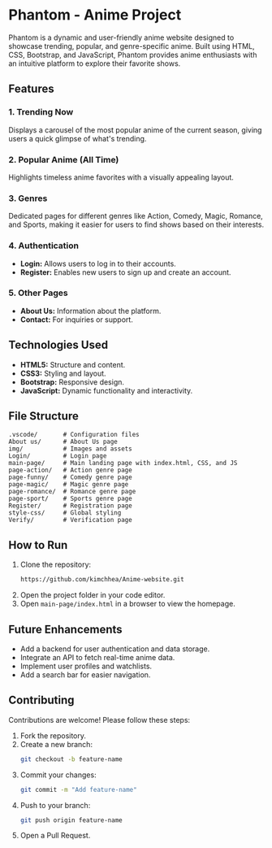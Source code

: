 # Phantom - Anime Project

Phantom is a dynamic and user-friendly anime website designed to showcase trending, popular, and genre-specific anime. Built using HTML, CSS, Bootstrap, and JavaScript, Phantom provides anime enthusiasts with an intuitive platform to explore their favorite shows.

## Features

### 1. **Trending Now**

Displays a carousel of the most popular anime of the current season, giving users a quick glimpse of what's trending.

### 2. **Popular Anime (All Time)**

Highlights timeless anime favorites with a visually appealing layout.

### 3. **Genres**

Dedicated pages for different genres like Action, Comedy, Magic, Romance, and Sports, making it easier for users to find shows based on their interests.

### 4. **Authentication**

- **Login:** Allows users to log in to their accounts.
- **Register:** Enables new users to sign up and create an account.

### 5. **Other Pages**

- **About Us:** Information about the platform.
- **Contact:** For inquiries or support.

## Technologies Used

- **HTML5:** Structure and content.
- **CSS3:** Styling and layout.
- **Bootstrap:** Responsive design.
- **JavaScript:** Dynamic functionality and interactivity.

## File Structure

```plaintext
.vscode/       # Configuration files
About us/      # About Us page
img/           # Images and assets
Login/         # Login page
main-page/     # Main landing page with index.html, CSS, and JS
page-action/   # Action genre page
page-funny/    # Comedy genre page
page-magic/    # Magic genre page
page-romance/  # Romance genre page
page-sport/    # Sports genre page
Register/      # Registration page
style-css/     # Global styling
Verify/        # Verification page
```

## How to Run

1. Clone the repository:
   ```bash
   https://github.com/kimchhea/Anime-website.git
   ```
2. Open the project folder in your code editor.
3. Open `main-page/index.html` in a browser to view the homepage.

## Future Enhancements

- Add a backend for user authentication and data storage.
- Integrate an API to fetch real-time anime data.
- Implement user profiles and watchlists.
- Add a search bar for easier navigation.

## Contributing

Contributions are welcome! Please follow these steps:

1. Fork the repository.
2. Create a new branch:
   ```bash
   git checkout -b feature-name
   ```
3. Commit your changes:
   ```bash
   git commit -m "Add feature-name"
   ```
4. Push to your branch:
   ```bash
   git push origin feature-name
   ```
5. Open a Pull Request.



